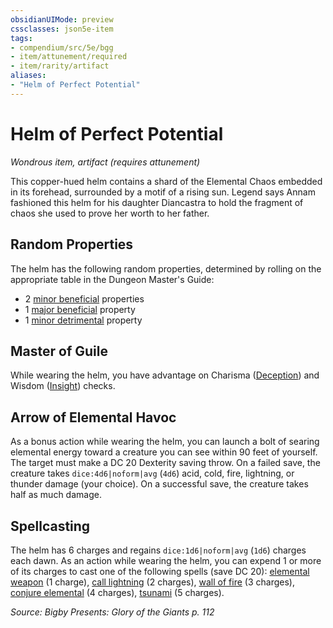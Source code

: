 ```yaml
---
obsidianUIMode: preview
cssclasses: json5e-item
tags:
- compendium/src/5e/bgg
- item/attunement/required
- item/rarity/artifact
aliases: 
- "Helm of Perfect Potential"
---
```

# Helm of Perfect Potential
*Wondrous item, artifact (requires attunement)*  


This copper-hued helm contains a shard of the Elemental Chaos embedded in its forehead, surrounded by a motif of a rising sun. Legend says Annam fashioned this helm for his daughter Diancastra to hold the fragment of chaos she used to prove her worth to her father.

## Random Properties

The helm has the following random properties, determined by rolling on the appropriate table in the Dungeon Master's Guide:

- 2 [minor beneficial](2-Mechanics/CLI/tables/artifact-properties-minor-beneficial-properties.md) properties  
- 1 [major beneficial](2-Mechanics/CLI/tables/artifact-properties-major-beneficial-properties.md) property  
- 1 [minor detrimental](2-Mechanics/CLI/tables/artifact-properties-minor-detrimental-properties.md) property  

## Master of Guile

While wearing the helm, you have advantage on Charisma ([Deception](2-Mechanics/CLI/rules/skills.md#Deception)) and Wisdom ([Insight](2-Mechanics/CLI/rules/skills.md#Insight)) checks.

## Arrow of Elemental Havoc

As a bonus action while wearing the helm, you can launch a bolt of searing elemental energy toward a creature you can see within 90 feet of yourself. The target must make a DC 20 Dexterity saving throw. On a failed save, the creature takes `dice:4d6|noform|avg` (`4d6`) acid, cold, fire, lightning, or thunder damage (your choice). On a successful save, the creature takes half as much damage.

## Spellcasting

The helm has 6 charges and regains `dice:1d6|noform|avg` (`1d6`) charges each dawn. As an action while wearing the helm, you can expend 1 or more of its charges to cast one of the following spells (save DC 20): [elemental weapon](2-Mechanics/CLI/spells/elemental-weapon.md) (1 charge), [call lightning](2-Mechanics/CLI/spells/call-lightning.md) (2 charges), [wall of fire](2-Mechanics/CLI/spells/wall-of-fire.md) (3 charges), [conjure elemental](2-Mechanics/CLI/spells/conjure-elemental.md) (4 charges), [tsunami](2-Mechanics/CLI/spells/tsunami.md) (5 charges).

*Source: Bigby Presents: Glory of the Giants p. 112*